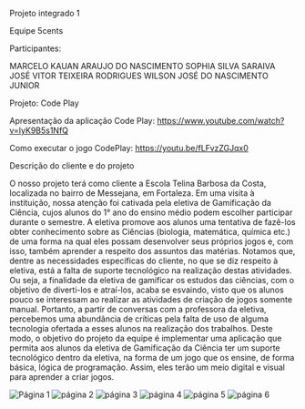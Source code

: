 Projeto integrado 1

Equipe 5cents

Participantes:

MARCELO KAUAN ARAUJO DO NASCIMENTO 
SOPHIA SILVA SARAIVA 
JOSÉ VITOR TEIXEIRA RODRIGUES 
WILSON JOSÉ DO NASCIMENTO JUNIOR 


Projeto: Code Play

Apresentação da aplicação Code Play:
https://www.youtube.com/watch?v=lyK9B5s1NfQ

Como executar o jogo CodePlay:
https://youtu.be/fLFvzZGJqx0


Descrição do cliente e do projeto

O nosso projeto terá como cliente a Escola Telina Barbosa da Costa, localizada no bairro de Messejana, em Fortaleza. Em uma visita à instituição, nossa atenção foi cativada pela eletiva de Gamificação da Ciência, cujos alunos do 1° ano do ensino médio podem escolher participar durante o semestre. A eletiva promove aos alunos uma tentativa de fazê-los obter conhecimento sobre as Ciências (biologia, matemática, química etc.) de uma forma na qual eles possam desenvolver seus próprios jogos e, com isso, também aprender a respeito dos assuntos das matérias.
Notamos que, dentre as necessidades específicas do cliente, no que se diz respeito à eletiva, está a falta de suporte tecnológico na realização destas atividades. Ou seja, a finalidade da eletiva de gamificar os estudos das ciências, com o objetivo de diverti-los e atraí-los, acaba se esvaindo, visto que os alunos pouco se interessam ao realizar as atividades de criação de jogos somente manual. Portanto, a partir de conversas com a professora da eletiva, percebemos uma abundância de críticas pela falta de uso de alguma tecnologia ofertada a esses alunos na realização dos trabalhos.
Deste modo, o objetivo do projeto da equipe é implementar uma aplicação que permita aos alunos da eletiva de Gamificação da Ciência ter um suporte tecnológico dentro da eletiva, na forma de um jogo que os ensine, de forma básica, lógica de programação. Assim, eles terão um meio digital e visual para aprender a criar jogos.


![Página 1](https://user-images.githubusercontent.com/105827097/178882725-bd7fbd4f-0bed-4980-ae1e-72bbb2cff4c9.png)
![página 2](https://user-images.githubusercontent.com/105827097/178882741-4dfcec3d-fa46-426c-97e3-1028379539ae.png)
![página 3](https://user-images.githubusercontent.com/105827097/178882756-d170ca2a-dafd-478f-a4cb-4619d67d2dd6.png)
![página 4](https://user-images.githubusercontent.com/105827097/178885950-99bd0171-051d-43c7-93ec-41094584309b.png)
![página 5](https://user-images.githubusercontent.com/105827097/178882787-c8d5d0da-28d5-4ef7-845b-9e8de516669a.png)
![página 6](https://user-images.githubusercontent.com/105827097/178882855-cb4b9fe6-ed1b-4bcd-b009-60db77ecfb34.png)
